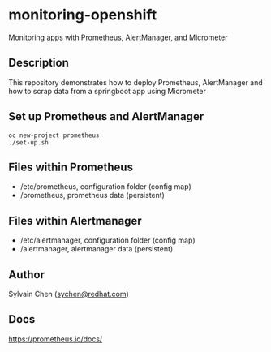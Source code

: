 # monitoring-openshift
Monitoring apps with Prometheus, AlertManager, and Micrometer

## Description
This repository demonstrates how to deploy Prometheus, AlertManager and how to scrap data from a springboot app using Micrometer

## Set up Prometheus and AlertManager
```
oc new-project prometheus
./set-up.sh
```

## Files within Prometheus
- /etc/prometheus, configuration folder (config map)
- /prometheus, prometheus data (persistent)

## Files within Alertmanager
- /etc/alertmanager, configuration folder (config map)
- /alertmanager, alertmanager data (persistent)

## Author
Sylvain Chen (sychen@redhat.com)

## Docs
https://prometheus.io/docs/
